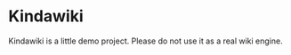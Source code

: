 Kindawiki
=========

Kindawiki is a little demo project. Please do not use it as a real wiki engine.
